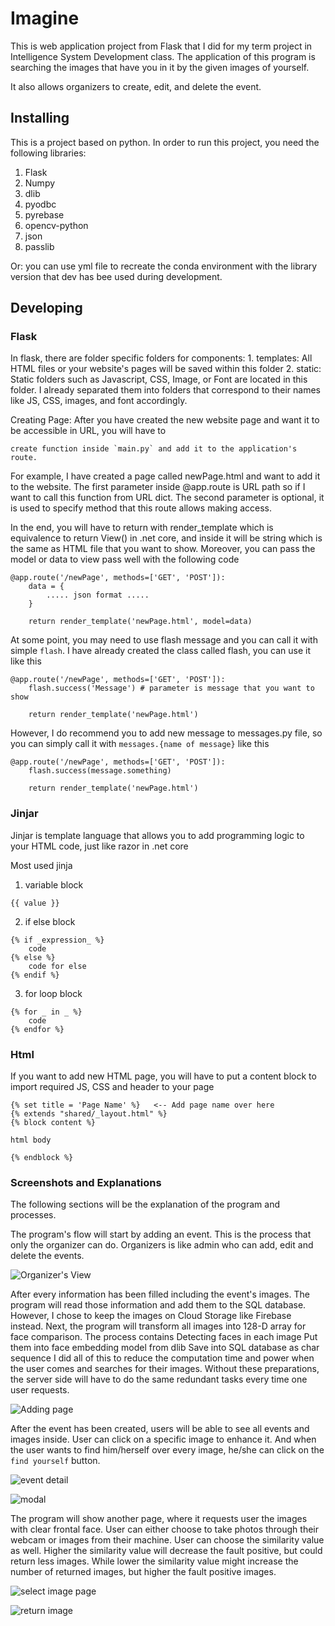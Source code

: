 # Imagine
This is web application project from Flask that I did for my term project in Intelligence System Development class.
The application of this program is searching the images that have you in it by the given images of yourself.

It also allows organizers to create, edit, and delete the event.

## Installing
This is a project based on python. In order to run this project, you need the following libraries:

1. Flask
2. Numpy
3. dlib
4. pyodbc
5. pyrebase
6. opencv-python
7. json
8. passlib

Or: 
you can use yml file to recreate the conda environment with the library version that dev has bee used during development.

## Developing

### Flask

In flask, there are folder specific folders for components:
    1. templates: All HTML files or your website's pages will be saved within this folder
    2. static: Static folders such as Javascript, CSS, Image, or Font are located in this folder. 
    I already separated them into folders that correspond to their names like JS, CSS, images, and font accordingly.

Creating Page:
    After you have created the new website page and want it to be accessible in URL, you will have to 
    
    create function inside `main.py` and add it to the application's route.

For example, I have created a page called newPage.html and want to add it to the website. 
    The first parameter inside @app.route is URL path so if I want to call this function from URL dict. 
    The second parameter is optional, it is used to specify method that this route allows making access.

In the end, you will have to return with render_template which is equivalence to return View() in .net core,
 and inside it will be string which is the same as HTML file that you want to show. Moreover, 
 you can pass the model or data to view pass well with the following code

```
@app.route('/newPage', methods=['GET', 'POST']):
    data = {
        ..... json format .....
    }

    return render_template('newPage.html', model=data)
```

At some point, you may need to use flash message and you can call it with simple `flash`. 
I have already created the class called flash, you can use it like this

```
@app.route('/newPage', methods=['GET', 'POST']):
    flash.success('Message') # parameter is message that you want to show

    return render_template('newPage.html')
```

However, I do recommend you to add new message to messages.py file, so you can simply call it 
with `messages.{name of message}` like this

```
@app.route('/newPage', methods=['GET', 'POST']):
    flash.success(message.something)

    return render_template('newPage.html')
```

### Jinjar

Jinjar is template language that allows you to add programming logic to your HTML code, 
just like razor in .net core

Most used jinja
1. variable block

```
{{ value }}
```

2. if else block

```
{% if _expression_ %}
    code
{% else %}
    code for else
{% endif %}
```

3. for loop block

```
{% for _ in _ %}
    code
{% endfor %}
```

### Html

If you want to add new HTML page, you will have to put a content block to import required JS, 
CSS and header to your page

```
{% set title = 'Page Name' %}   <-- Add page name over here
{% extends "shared/_layout.html" %}
{% block content %}

html body

{% endblock %}
```

### Screenshots and Explanations

The following sections will be the explanation of the program and processes.

The program's flow will start by adding an event. This is the process that only the organizer can do. 
Organizers is like admin who can add, edit and delete the events.

![Organizer's View]()

After every information has been filled including the event's images. The program will read those 
information and add them to the SQL database. However, I chose to keep the images on Cloud Storage 
like Firebase instead. Next, the program will transform all images into 128-D array for face comparison. 
The process contains 
Detecting faces in each image
Put them into face embedding model from dlib
Save into SQL database as char sequence
I did all of this to reduce the computation time and power when the user comes and searches for their images. 
Without these preparations, the server side will have to do the same redundant tasks every time one user 
requests.

![Adding page]()

After the event has been created, users will be able to see all events and images inside. 
User can click on a specific image to enhance it. And when the user wants to find him/herself over 
every image, he/she can click on the `find yourself` button.

![event detail]()

![modal]()

The program will show another page, where it requests user the images with clear frontal face. 
User can either choose to take photos through their webcam or images from their machine. 
User can choose the similarity value as well. Higher the similarity value will decrease the fault 
positive, but could return less images. While lower the similarity value might increase the number 
of returned images, but higher the fault positive images.

![select image page]()

![return image]()
